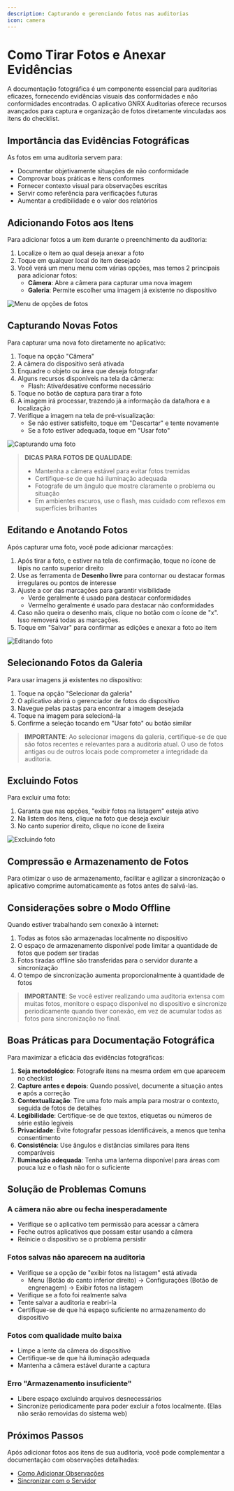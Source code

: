 ```yaml
---
description: Capturando e gerenciando fotos nas auditorias
icon: camera
---
```


# Como Tirar Fotos e Anexar Evidências

A documentação fotográfica é um componente essencial para auditorias eficazes, fornecendo evidências visuais das conformidades e não conformidades encontradas. O aplicativo GNRX Auditorias oferece recursos avançados para captura e organização de fotos diretamente vinculadas aos itens do checklist.

## Importância das Evidências Fotográficas

As fotos em uma auditoria servem para:

* Documentar objetivamente situações de não conformidade
* Comprovar boas práticas e itens conformes
* Fornecer contexto visual para observações escritas
* Servir como referência para verificações futuras
* Aumentar a credibilidade e o valor dos relatórios

## Adicionando Fotos aos Itens

Para adicionar fotos a um item durante o preenchimento da auditoria:

1. Localize o item ao qual deseja anexar a foto
2. Toque em qualquer local do item desejado
3. Você verá um menu menu com várias opções, mas temos 2 principais para adicionar fotos:
   * **Câmera**: Abre a câmera para capturar uma nova imagem
   * **Galeria**: Permite escolher uma imagem já existente no dispositivo

![Menu de opções de fotos](../.gitbook/assets/foto-menu.png)

## Capturando Novas Fotos

Para capturar uma nova foto diretamente no aplicativo:

1. Toque na opção "Câmera"
2. A câmera do dispositivo será ativada
3. Enquadre o objeto ou área que deseja fotografar
4. Alguns recursos disponíveis na tela da câmera:
   * Flash: Ative/desative conforme necessário
5. Toque no botão de captura para tirar a foto
6. A imagem irá processar, trazendo já a informação da data/hora e a localização
7. Verifique a imagem na tela de pré-visualização:
   * Se não estiver satisfeito, toque em "Descartar" e tente novamente
   * Se a foto estiver adequada, toque em "Usar foto"

![Capturando uma foto](../.gitbook/assets/capturand-foto.png)

> **DICAS PARA FOTOS DE QUALIDADE**:
>
> * Mantenha a câmera estável para evitar fotos tremidas
> * Certifique-se de que há iluminação adequada
> * Fotografe de um ângulo que mostre claramente o problema ou situação
> * Em ambientes escuros, use o flash, mas cuidado com reflexos em superfícies brilhantes

## Editando e Anotando Fotos

Após capturar uma foto, você pode adicionar marcações:

1. Após tirar a foto, e estiver na tela de confirmação, toque no ícone de lápis no canto superior direito
2. Use as ferramenta de **Desenho livre** para contornar ou destacar formas irregulares ou pontos de interesse
3. Ajuste a cor das marcações para garantir visibilidade
   * Verde geralmente é usado para destacar conformidades
   * Vermelho geralmente é usado para destacar não conformidades
4. Caso não queira o desenho mais, clique no botão com o ícone de "x". Isso removerá todas as marcações.
5. Toque em "Salvar" para confirmar as edições e anexar a foto ao item

![Editando foto](<../.gitbook/assets/editando (1).png>)

## Selecionando Fotos da Galeria

Para usar imagens já existentes no dispositivo:

1. Toque na opção "Selecionar da galeria"
2. O aplicativo abrirá o gerenciador de fotos do dispositivo
3. Navegue pelas pastas para encontrar a imagem desejada
4. Toque na imagem para selecioná-la
5. Confirme a seleção tocando em "Usar foto" ou botão similar

> **IMPORTANTE**: Ao selecionar imagens da galeria, certifique-se de que são fotos recentes e relevantes para a auditoria atual. O uso de fotos antigas ou de outros locais pode comprometer a integridade da auditoria.

## Excluindo Fotos

Para excluir uma foto:

1. Garanta que nas opções, "exibir fotos na listagem" esteja ativo
2. Na listem dos itens, clique na foto que deseja excluir
3. No canto superior direito, clique no ícone de lixeira

![Excluindo foto](../.gitbook/assets/excluir-foto.png)

## Compressão e Armazenamento de Fotos

Para otimizar o uso de armazenamento, facilitar e agilizar a sincronização o aplicativo comprime automaticamente as fotos antes de salvá-las.

## Considerações sobre o Modo Offline

Quando estiver trabalhando sem conexão à internet:

1. Todas as fotos são armazenadas localmente no dispositivo
2. O espaço de armazenamento disponível pode limitar a quantidade de fotos que podem ser tiradas
3. Fotos tiradas offline são transferidas para o servidor durante a sincronização
4. O tempo de sincronização aumenta proporcionalmente à quantidade de fotos

> **IMPORTANTE**: Se você estiver realizando uma auditoria extensa com muitas fotos, monitore o espaço disponível no dispositivo e sincronize periodicamente quando tiver conexão, em vez de acumular todas as fotos para sincronização no final.

## Boas Práticas para Documentação Fotográfica

Para maximizar a eficácia das evidências fotográficas:

1. **Seja metodológico**: Fotografe itens na mesma ordem em que aparecem no checklist
2. **Capture antes e depois**: Quando possível, documente a situação antes e após a correção
3. **Contextualização**: Tire uma foto mais ampla para mostrar o contexto, seguida de fotos de detalhes
4. **Legibilidade**: Certifique-se de que textos, etiquetas ou números de série estão legíveis
5. **Privacidade**: Evite fotografar pessoas identificáveis, a menos que tenha consentimento
6. **Consistência**: Use ângulos e distâncias similares para itens comparáveis
7. **Iluminação adequada**: Tenha uma lanterna disponível para áreas com pouca luz e o flash não for o suficiente

## Solução de Problemas Comuns

### A câmera não abre ou fecha inesperadamente

* Verifique se o aplicativo tem permissão para acessar a câmera
* Feche outros aplicativos que possam estar usando a câmera
* Reinicie o dispositivo se o problema persistir

### Fotos salvas não aparecem na auditoria

* Verifique se a opção de "exibir fotos na listagem" está ativada
  * Menu (Botão do canto inferior direito) -> Configurações (Botão de engrenagem) -> Exibir fotos na listagem
* Verifique se a foto foi realmente salva
* Tente salvar a auditoria e reabri-la
* Certifique-se de que há espaço suficiente no armazenamento do dispositivo

### Fotos com qualidade muito baixa

* Limpe a lente da câmera do dispositivo
* Certifique-se de que há iluminação adequada
* Mantenha a câmera estável durante a captura

### Erro "Armazenamento insuficiente"

* Libere espaço excluindo arquivos desnecessários
* Sincronize periodicamente para poder excluir a fotos localmente. (Elas não serão removidas do sistema web)

## Próximos Passos

Após adicionar fotos aos itens de sua auditoria, você pode complementar a documentação com observações detalhadas:

* [Como Adicionar Observações](adicionar-observacoes.md)
* [Sincronizar com o Servidor](sincronizar.md)
